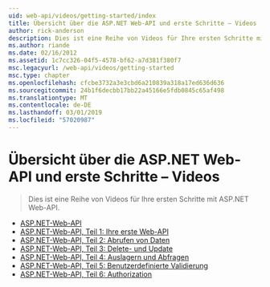 ```yaml
---
uid: web-api/videos/getting-started/index
title: Übersicht über die ASP.NET Web-API und erste Schritte – Videos | Microsoft-Dokumentation
author: rick-anderson
description: Dies ist eine Reihe von Videos für Ihre ersten Schritte mit ASP.NET Web-API.
ms.author: riande
ms.date: 02/16/2012
ms.assetid: 1c7cc326-04f5-4578-bf62-a7d381f380f7
msc.legacyurl: /web-api/videos/getting-started
msc.type: chapter
ms.openlocfilehash: cfcbe3732a3e3cbd6a210839a318a17ed636d636
ms.sourcegitcommit: 24b1f6decbb17bb22a45166e5fdb0845c65af498
ms.translationtype: MT
ms.contentlocale: de-DE
ms.lasthandoff: 03/01/2019
ms.locfileid: "57020987"
---
```

<a name="aspnet-web-api-overview-and-getting-started-videos"></a>Übersicht über die ASP.NET Web-API und erste Schritte – Videos
====================
> Dies ist eine Reihe von Videos für Ihre ersten Schritte mit ASP.NET Web-API.


- [ASP.NET-Web-API](aspnet-web-api.md)
- [ASP.NET-Web-API, Teil 1: Ihre erste Web-API](your-first-web-api.md)
- [ASP.NET-Web-API, Teil 2: Abrufen von Daten](getting-data.md)
- [ASP.NET-Web-API, Teil 3: Delete- und Update](delete-and-update.md)
- [ASP.NET-Web-API, Teil 4: Auslagern und Abfragen](paging-and-querying.md)
- [ASP.NET-Web-API, Teil 5: Benutzerdefinierte Validierung](custom-validation.md)
- [ASP.NET-Web-API, Teil 6: Authorization](authorization.md)
